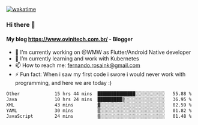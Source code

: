 [![wakatime](https://wakatime.com/badge/user/d5892087-17e6-46ab-8384-91a71a9b88d8.svg)](https://wakatime.com/@d5892087-17e6-46ab-8384-91a71a9b88d8)
### Hi there 👋

#### My blog https://www.ovinitech.com.br/ - Blogger

- 🔭 I’m currently working on @WMW as Flutter/Android Native developer
- 🌱 I’m currently learning and work with Kubernetes
- 📫 How to reach me: fernando.rosaink@gmail.com 
- ⚡ Fun fact: When i saw my first code i swore i would never work with programming, and here we are today :)

<!--START_SECTION:waka-->

```txt
Other             15 hrs 44 mins  ██████████████░░░░░░░░░░░   55.88 %
Java              10 hrs 24 mins  █████████▒░░░░░░░░░░░░░░░   36.95 %
XML               43 mins         ▓░░░░░░░░░░░░░░░░░░░░░░░░   02.59 %
YAML              30 mins         ▒░░░░░░░░░░░░░░░░░░░░░░░░   01.82 %
JavaScript        24 mins         ▒░░░░░░░░░░░░░░░░░░░░░░░░   01.48 %
```

<!--END_SECTION:waka-->
